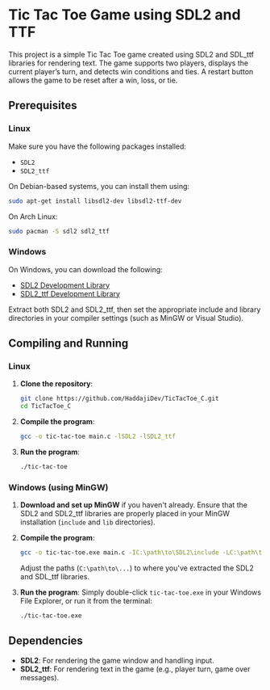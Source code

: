 
# Tic Tac Toe Game using SDL2 and TTF

This project is a simple Tic Tac Toe game created using SDL2 and SDL_ttf libraries for rendering text. The game supports two players, displays the current player’s turn, and detects win conditions and ties. A restart button allows the game to be reset after a win, loss, or tie.

## Prerequisites

### Linux
Make sure you have the following packages installed:
- `SDL2`
- `SDL2_ttf`

On Debian-based systems, you can install them using:
```bash
sudo apt-get install libsdl2-dev libsdl2-ttf-dev
```

On Arch Linux:
```bash
sudo pacman -S sdl2 sdl2_ttf
```

### Windows
On Windows, you can download the following:
- [SDL2 Development Library](https://libsdl.org/download-2.0.php)
- [SDL2_ttf Development Library](https://www.libsdl.org/projects/SDL_ttf/)

Extract both SDL2 and SDL2_ttf, then set the appropriate include and library directories in your compiler settings (such as MinGW or Visual Studio).

## Compiling and Running

### Linux
1. **Clone the repository**:
   ```bash
   git clone https://github.com/HaddajiDev/TicTacToe_C.git
   cd TicTacToe_C
   ```

2. **Compile the program**:
   ```bash
   gcc -o tic-tac-toe main.c -lSDL2 -lSDL2_ttf
   ```

3. **Run the program**:
   ```bash
   ./tic-tac-toe
   ```

### Windows (using MinGW)
1. **Download and set up MinGW** if you haven't already. Ensure that the SDL2 and SDL2_ttf libraries are properly placed in your MinGW installation (`include` and `lib` directories).

2. **Compile the program**:
   ```bash
   gcc -o tic-tac-toe.exe main.c -IC:\path\to\SDL2\include -LC:\path\to\SDL2\lib -lSDL2 -IC:\path\to\SDL2_ttf\include -LC:\path\to\SDL2_ttf\lib -lSDL2_ttf
   ```

   Adjust the paths (`C:\path\to\...`) to where you've extracted the SDL2 and SDL_ttf libraries.

3. **Run the program**:
   Simply double-click `tic-tac-toe.exe` in your Windows File Explorer, or run it from the terminal:
   ```bash
   ./tic-tac-toe.exe
   ```

## Dependencies
- **SDL2**: For rendering the game window and handling input.
- **SDL2_ttf**: For rendering text in the game (e.g., player turn, game over messages).
